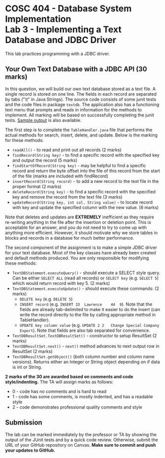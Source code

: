 # COSC 404 - Database System Implementation<br/>Lab 3 - Implementing a Text Database and JDBC Driver

This lab practices programming with a JDBC driver.

## Your Own Text Database with a JDBC API (30 marks)

In this question, we will build our own text database stored as a text file.  A single record is stored on one line. The fields in each record are separated by tabs
("\t" in Java Strings). The source code consists of some junit tests and the code files in package `textdb`.  The application also has a functioning text menu that prompts and reads in information for the methods to implement. All marking will be based on successfully completing the junit tests.  [Sample output](output.txt) is also available.

The first step is to complete the `TableHandler.java` file that performs the actual methods for search, insert, delete, and update.  Below is the marking for these methods:

- `readAll()` - to read and print out all records (2 marks)
- `findRecord(String key)` - to find a specific record with the specified key and output the record (5 marks)
- `findStartOfRecord(String key)` - may be helpful to find a specific record and return the byte offset into the file of this record from the start of the file (marks are included with findRecord)
- `insertRecord(String record)` - to add a new record to the text file in the proper format (2 marks)
- `deleteRecord(String key)` - to find a specific record with the specified key and remove the record from the text file (3 marks)
- `updateRecord(String key, int col, String value)` - to locate record with key and update the specified column with the new value. (6 marks)

Note that deletes and updates are **EXTREMELY** inefficient as they require re-writing anything in the file after the insertion or deletion point.  This is acceptable for an answer, and you do not need to try to come up with anything more efficient.  However, it should motivate why we store tables in blocks and records in a database for much better performance.

The second component of the assignment is to make a simple JDBC driver for your text database.  Most of the key classes have already been created and default methods produced.  You are only responsible for modifying these methods:

- `TextDBStatement.executeQuery()` - should execute a SELECT style query.  Can be either `SELECT ALL` (read all records) or `SELECT key` (e.g. `SELECT 5`) which would return record with key 5.  (2 marks)
- `TextDBStatement.executeUpdate()` - should execute these commands: (2 marks)
	- `DELETE key` (e.g. `DELETE 5`)
	- `INSERT record` (e.g. `INSERT 33	Lawrence	44	9`).  Note that the fields are already tab-delimited to make it easier to do the insert (can write the record directly to the file by calling appropriate method in TableHandler).
	- `UPDATE key column value` (e.g. `UPDATE 2	2	Change Special Company Export`).  Note that fields are also tab separated for convenience.
- `TextDBResultSet.TextDBResultSet()` - constructor to setup ResultSet (2 marks)
- `TextDBResultSet.next()` - `next()` method advances to next output row in ResultSet (2 marks)
- `TextDBResultSet.getObject()` (both column number and column name versions).  Returns either an Integer or String object depending on if data is int or String.

**2 marks of the 30 are awarded based on comments and code style/indenting.**  The TA will assign marks as follows:

- 0 - code has no comments and is hard to read
- 1 - code has some comments, is mostly indented, and has a readable style
- 2 - code demonstrates professional quality comments and style

## Submission

The lab can be marked immediately by the professor or TA by showing the output of the JUnit tests and by a quick code review.  Otherwise, submit the URL of your GitHub repository on Canvas. **Make sure to commit and push your updates to GitHub.**
